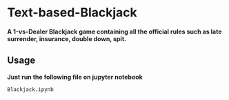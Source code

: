 # Text-based-Blackjack

**Α 1-vs-Dealer Blackjack game containing all the official rules such as late surrender, insurance, double down, spit.**

## Usage
**Just run the following file on jupyter notebook**
```
Blackjack.ipynb
```
